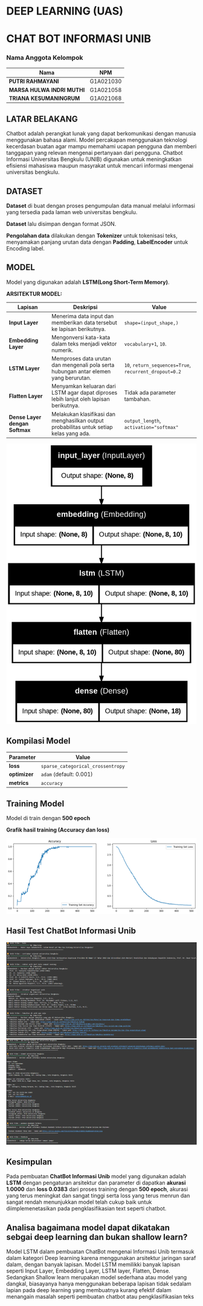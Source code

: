 # **DEEP LEARNING (UAS)**
# **CHAT BOT INFORMASI UNIB**

### Nama Anggota Kelompok

| Nama                                | NPM         |
|-------------------------------------|-------------|
| **PUTRI RAHMAYANI**                 | G1A021030   |
| **MARSA HULWA INDRI MUTHI**         | G1A021058   |
| **TRIANA KESUMANINGRUM**            | G1A021068   |

## **LATAR BELAKANG**
Chatbot adalah perangkat lunak yang dapat berkomunikasi dengan manusia menggunakan bahasa alami. Model percakapan menggunakan teknologi kecerdasan buatan agar mampu memahami ucapan pengguna dan memberi tanggapan yang relevan mengenai pertanyaan dari pengguna. Chatbot Informasi Universitas Bengkulu (UNIB) digunakan untuk meningkatkan efisiensi mahasiswa maupun masyrakat untuk mencari informasi mengenai universitas bengkulu.

## **DATASET**
**Dataset** di buat dengan proses pengumpulan data manual melalui informasi yang tersedia pada laman web universitas bengkulu.

**Dataset** lalu disimpan dengan format JSON.

**Pengolahan data** dilakukan dengan **Tokenizer** untuk tokenisasi teks, menyamakan panjang urutan data dengan **Padding**, **LabelEncoder** untuk Encoding label.

## **MODEL**
Model yang digunakan adalah **LSTM(Long Short-Term Memory)**.

**ARSITEKTUR MODEL:**

| **Lapisan**                   | **Deskripsi**                                                                 | **Value**                                                   | 
|-------------------------------|-------------------------------------------------------------------------------|---------------------------------------------------------------|
| **Input Layer**                | Menerima data input dan memberikan data tersebut ke lapisan berikutnya.      | `shape=(input_shape,)`                                          | 
| **Embedding Layer**            | Mengonversi kata-kata dalam teks menjadi vektor numerik.                     | `vocabulary+1`, `10`. |
| **LSTM Layer**                 | Memproses data urutan dan mengenali pola serta hubungan antar elemen yang berurutan. | `10`, `return_sequences=True`, `recurrent_dropout=0.2`| 
| **Flatten Layer**              | Menyamkan keluaran dari LSTM agar dapat diproses lebih lanjut oleh lapisan berikutnya. | Tidak ada parameter tambahan.|
| **Dense Layer dengan Softmax** | Melakukan klasifikasi dan menghasilkan output probabilitas untuk setiap kelas yang ada. | `output_length`, `activation="softmax"`|


![Arsitektur model](https://github.com/marsahulwa/UAS-DEEP-LEARNING/blob/main/Gambar/Arsitektur%20model.png)

## **Kompilasi Model**

| **Parameter**  | **Value**                             |
|----------------|---------------------------------------|
| **loss**       | `sparse_categorical_crossentropy`     |
| **optimizer**  | `adam` (default: 0.001)                               |
| **metrics**    | `accuracy`                            |

## **Training Model**
Model di train dengan **500 epoch**

**Grafik hasil training (Accuracy dan loss)**

![Grafik Hasil Train](https://github.com/marsahulwa/UAS-DEEP-LEARNING/blob/main/Gambar/Grafik%20Hasil%20Train.png)

## **Hasil Test ChatBot Informasi Unib** 

![hasil1](https://github.com/marsahulwa/UAS-DEEP-LEARNING/blob/main/Gambar/hasil1.png)
![hasil2](https://github.com/marsahulwa/UAS-DEEP-LEARNING/blob/main/Gambar/hasil2.png)

## **Kesimpulan**
Pada pembuatan **ChatBot Informasi Unib** model yang digunakan adalah **LSTM** dengan pengaturan arsitektur dan parameter di dapatkan **akurasi 1.0000** dan **loss 0.0383** dari proses training dengan **500 epoch**, akurasi yang terus meningkat dan sangat tinggi serta loss yang terus menrun dan sangat rendah menunjukkan model telah cukup baik untuk diimplemenetasikan pada pengklasifikasian text seperti chatbot.

## **Analisa bagaimana model dapat dikatakan sebgai deep learning dan bukan shallow learn?**

Model LSTM dalam pembuatan ChatBot mengenai Informasi Unib termasuk dalam kategori Deep learning karena menggunakan arsitektur jaringan saraf dalam, dengan banyak lapisan. Model LSTM memilikki banyak lapisan seperti Input Layer, Embedding Layer, LSTM layer, Flatten, Dense. Sedangkan Shallow learn merupakan model sederhana atau model yang dangkal, biasayanya hanya menggunakan beberapa lapisan tidak sedalam lapian pada deep learning yang membuatnya kurang efektif dalam menangain masalah seperti pembuatan chatbot atau pengklasifikasian teks






